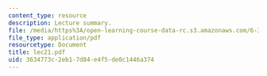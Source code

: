 ```yaml
---
content_type: resource
description: Lecture summary.
file: /media/https%3A/open-learning-course-data-rc.s3.amazonaws.com/6-341-discrete-time-signal-processing-fall-2005/3634773c2eb17d84e4f5de0c1446a374_lec21.pdf
file_type: application/pdf
resourcetype: Document
title: lec21.pdf
uid: 3634773c-2eb1-7d84-e4f5-de0c1446a374
---
```

